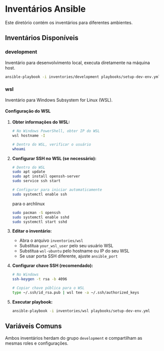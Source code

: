 # Inventários Ansible

Este diretório contém os inventários para diferentes ambientes.

## Inventários Disponíveis

### development
Inventário para desenvolvimento local, executa diretamente na máquina host.

```bash
ansible-playbook -i inventories/development playbooks/setup-dev-env.yml
```

### wsl
Inventário para Windows Subsystem for Linux (WSL).

#### Configuração do WSL

1. **Obter informações do WSL:**
   ```bash
   # No Windows PowerShell, obter IP do WSL
   wsl hostname -I
   
   # Dentro do WSL, verificar o usuário
   whoami
   ```

2. **Configurar SSH no WSL (se necessário):**
   ```bash
   # Dentro do WSL
   sudo apt update
   sudo apt install openssh-server
   sudo service ssh start
   
   # Configurar para iniciar automaticamente
   sudo systemctl enable ssh
   ```
   para o archlinux
   ```bash
   sudo pacman -S openssh
   sudo systemctl enable sshd
   sudo systemctl start sshd
   ```
3. **Editar o inventário:**
   - Abra o arquivo `inventories/wsl`
   - Substitua `your_wsl_user` pelo seu usuário WSL
   - Substitua `wsl-ubuntu` pelo hostname ou IP do seu WSL
   - Se usar porta SSH diferente, ajuste `ansible_port`

4. **Configurar chave SSH (recomendado):**
   ```bash
   # No Windows
   ssh-keygen -t rsa -b 4096
   
   # Copiar chave pública para o WSL
   type ~/.ssh/id_rsa.pub | wsl tee -a ~/.ssh/authorized_keys
   ```

5. **Executar playbook:**
   ```bash
   ansible-playbook -i inventories/wsl playbooks/setup-dev-env.yml
   ```

## Variáveis Comuns

Ambos inventários herdam do grupo `development` e compartilham as mesmas roles e configurações.
